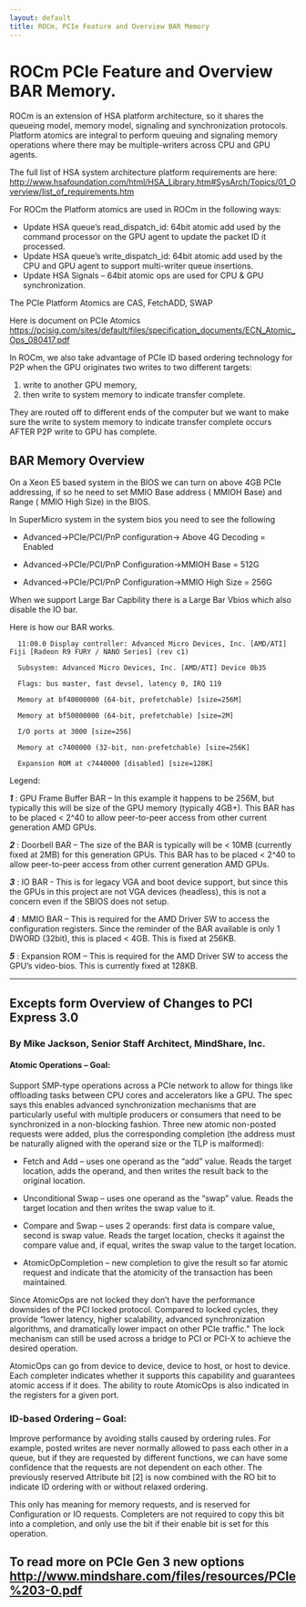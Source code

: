 ```yaml
---
layout: default
title: ROCm, PCIe Feature and Overview BAR Memory
---
```


# ROCm PCIe Feature and Overview BAR Memory. 

ROCm is an extension of  HSA platform architecture, so it shares the queueing model, memory model, signaling and synchronization protocols. Platform atomics are integral to perform queuing and signaling memory operations where there may be multiple-writers across CPU and GPU agents. 

The full list of HSA system architecture platform requirements are here: http://www.hsafoundation.com/html/HSA_Library.htm#SysArch/Topics/01_Overview/list_of_requirements.htm

For ROCm the Platform atomics are used in ROCm in the following ways:

- Update HSA queue’s read_dispatch_id: 64bit atomic add used by the command processor on the GPU agent to update the packet ID it processed.
- Update HSA queue’s write_dispatch_id: 64bit atomic add used by the CPU and GPU agent to support multi-writer queue insertions.
- Update HSA Signals – 64bit atomic ops are used for CPU & GPU synchronization.

The PCIe Platform Atomics are  CAS, FetchADD, SWAP

Here is document on PCIe Atomics https://pcisig.com/sites/default/files/specification_documents/ECN_Atomic_Ops_080417.pdf

In ROCm, we also take advantage of PCIe ID based ordering technology for P2P when the GPU originates two writes to two different targets:  

1. write to another GPU memory, 
2. then write to system memory to indicate transfer complete. 

They are routed off to different ends of the computer but we want to make sure the write to system memory to indicate transfer complete occurs AFTER P2P write to GPU has complete. 

## BAR Memory Overview 

On a Xeon E5 based system in the BIOS  we can turn on above 4GB PCIe addressing, if so he need to set MMIO Base address ( MMIOH Base) and Range ( MMIO High Size)  in the BIOS.
 
In SuperMicro system in the system bios you need to see the following

- Advanced->PCIe/PCI/PnP configuration-> Above 4G Decoding = Enabled
 
- Advanced->PCIe/PCI/PnP Configuration->MMIOH Base = 512G
 
- Advanced->PCIe/PCI/PnP Configuration->MMIO High Size = 256G
 
When we support Large Bar Capbility there is a  Large Bar Vbios which also disable the IO bar.  
 
Here is how our BAR works.
 
      11:00.0 Display controller: Advanced Micro Devices, Inc. [AMD/ATI] Fiji [Radeon R9 FURY / NANO Series] (rev c1)

      Subsystem: Advanced Micro Devices, Inc. [AMD/ATI] Device 0b35
        
      Flags: bus master, fast devsel, latency 0, IRQ 119
        
      Memory at bf40000000 (64-bit, prefetchable) [size=256M]
       
      Memory at bf50000000 (64-bit, prefetchable) [size=2M]
       
      I/O ports at 3000 [size=256]
       
      Memory at c7400000 (32-bit, non-prefetchable) [size=256K]
       
      Expansion ROM at c7440000 [disabled] [size=128K]
 
Legend: 

___1___ : GPU Frame Buffer BAR – In this example it happens to be 256M, but typically this will be size of the GPU memory (typically 4GB+). This BAR has to be placed < 2^40 to allow peer-to-peer access from other current generation AMD GPUs.
 
___2___ : Doorbell BAR – The size of the BAR is typically will be < 10MB (currently fixed at 2MB) for this generation GPUs. This BAR has to be placed < 2^40 to allow peer-to-peer access from other current generation AMD GPUs.
 
___3___ : IO BAR - This is for legacy VGA and boot device support, but since this the GPUs in this project are not VGA devices (headless), this is not a concern even if the SBIOS does not setup. 
 
___4___ : MMIO BAR – This is required for the AMD Driver SW to access the configuration registers. Since the reminder of the BAR available is only 1 DWORD (32bit), this is placed < 4GB. This is fixed at 256KB.
 
___5___ : Expansion ROM – This is required for the AMD Driver SW to access the GPU’s video-bios. This is currently fixed at 128KB.
 
-------------------------------------------------------------------------------------------------
## Excepts form Overview of Changes to PCI Express 3.0

### By Mike Jackson, Senior Staff Architect, MindShare, Inc.

#### Atomic Operations – Goal: 

Support SMP-type operations across a PCIe network to allow for things like offloading tasks between CPU cores and accelerators like a GPU. The spec says this enables advanced synchronization mechanisms that are particularly useful with multiple producers or consumers that need to be synchronized in a non-blocking fashion. Three new atomic non-posted requests were added, plus the corresponding completion (the address must be naturally aligned with the operand size or the TLP is malformed):

- Fetch and Add – uses one operand as the “add” value. Reads the target location, adds the operand, and then writes the result back to the original location.

- Unconditional Swap – uses one operand as the “swap” value. Reads the target location and then writes the swap value to it.

- Compare and Swap – uses 2 operands: first data is compare value, second is swap value. Reads the target location, checks it against the compare value and, if equal, writes the swap value to the target location.

- AtomicOpCompletion – new completion to give the result so far atomic request and indicate that the atomicity of the transaction has been maintained.

Since AtomicOps are not locked they don’t have the performance downsides of the PCI locked protocol. Compared to locked cycles, they provide “lower latency, higher scalability, advanced synchronization algorithms, and dramatically lower impact on other PCIe traffic.” The lock mechanism can still be used across a bridge to PCI or PCI-X to achieve the desired operation.

AtomicOps can go from device to device, device to host, or host to device. Each completer indicates whether it supports this capability and guarantees atomic access if it does. The ability to route AtomicOps is also indicated in the registers for a given port.

### ID-based Ordering – Goal: 

Improve performance by avoiding stalls caused by ordering rules. For example, posted writes are never normally allowed to pass each other in a queue, but if they are requested by different functions, we can have some confidence that the requests are not dependent on each other. The previously reserved Attribute bit [2] is now combined with the RO bit to indicate ID ordering with or without relaxed ordering. 

This only has meaning for memory requests, and is reserved for Configuration or IO requests. Completers are not required to copy this bit into a completion, and only use the bit if their enable bit is set for this operation.

To read more on PCIe Gen 3 new options http://www.mindshare.com/files/resources/PCIe%203-0.pdf 
-------------------------------------------------------------------------------------------------

